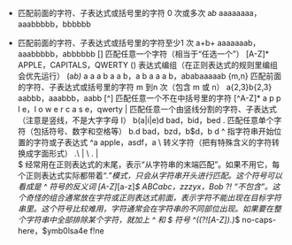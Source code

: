 * 匹配前面的字符、子表达式或括号里的字符 0 次或多次
a*b* aaaaaaaa，aaabbbbb，bbbbbb
+ 匹配前面的字符、子表达式或括号里的字符至少1 次
a+b+ aaaaaaab，aaabbbbb，abbbbbb
[] 匹配任意一个字符（相当于“任选一个”） 
[A-Z]* APPLE，CAPITALS，QWERTY
() 表达式编组（在正则表达式的规则里编组会优先运行）
(a*b)* a a a b a a b，a b a a a b，ababaaaaab
{m,n} 匹配前面的字符、子表达式或括号里的字符 m 到n 次（包含 m 或 n）
a{2,3}b{2,3} aabbb，aaabbb，aabb
[^] 匹配任意一个不在中括号里的字符 
[^A-Z]* a p p l e，l o w e r c a s e，qwerty
| 匹配任意一个由竖线分割的字符、子表达式（注意是竖线，不是大字字母 I）
b(a|i|e)d bad，bid，bed
. 匹配任意单个字符（包括符号、数字和空格等） 
b.d bad，bzd，b$d，b d
^ 指字符串开始位置的字符或子表达式 
^a apple，asdf，a
\ 转义字符（把有特殊含义的字符转换成字面形式） 
\.\ | \\ . | \
$ 经常用在正则表达式的末尾，表示“从字符串的末端匹配”。如果不用它，每个正则表达式实际都带着“.*”模式，只会从字符串开头进行匹配。这个符号可以看成是 ^ 符号的反义词
[A-Z]*[a-z]*$ ABCabc，zzzyx，Bob
?! “不包含”。这个奇怪的组合通常放在字符或正则表达式前面，表示字符不能出现在目标字符串里。这个符号比较难用，字符通常会在字符串的不同部位出现。如果要在整个字符串中全部排除某个字符，就加上 ^ 和 $ 符号
^((?![A-Z]).)*$ no-caps-here，$ymb0lsa4e f!ne










